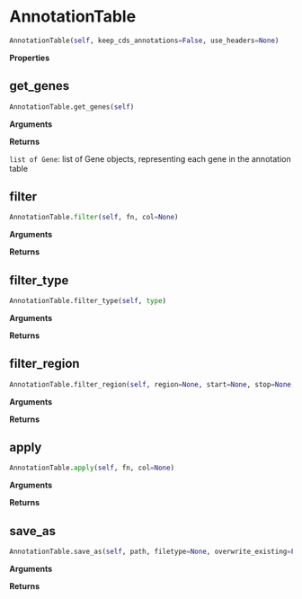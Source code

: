 <h1 id="genomics.AnnotationTable">AnnotationTable</h1>

```python
AnnotationTable(self, keep_cds_annotations=False, use_headers=None)
```

__Properties__



<h2 id="genomics.AnnotationTable.get_genes">get_genes</h2>

```python
AnnotationTable.get_genes(self)
```

__Arguments__


__Returns__

`list of Gene`: list of Gene objects, representing each gene in the annotation table

<h2 id="genomics.AnnotationTable.filter">filter</h2>

```python
AnnotationTable.filter(self, fn, col=None)
```

__Arguments__


__Returns__



<h2 id="genomics.AnnotationTable.filter_type">filter_type</h2>

```python
AnnotationTable.filter_type(self, type)
```

__Arguments__


__Returns__



<h2 id="genomics.AnnotationTable.filter_region">filter_region</h2>

```python
AnnotationTable.filter_region(self, region=None, start=None, stop=None, strand=None)
```

__Arguments__


__Returns__



<h2 id="genomics.AnnotationTable.apply">apply</h2>

```python
AnnotationTable.apply(self, fn, col=None)
```

__Arguments__


__Returns__



<h2 id="genomics.AnnotationTable.save_as">save_as</h2>

```python
AnnotationTable.save_as(self, path, filetype=None, overwrite_existing=False)
```

__Arguments__


__Returns__



